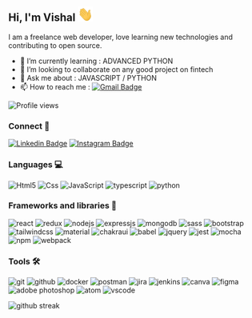 <h2> Hi, I'm Vishal <img src="https://raw.githubusercontent.com/ABSphreak/ABSphreak/master/gifs/Hi.gif" width="30px"> </h2>
I am a freelance web developer, love learning new technologies and contributing to open source.

- 🌱 I’m currently learning : ADVANCED PYTHON
- 🔭 I’m looking to collaborate on any good project on fintech
- 💬 Ask me about : JAVASCRIPT / PYTHON
- 📫 How to reach me : [![Gmail Badge](https://img.shields.io/badge/-vishalkrishna108@gmail.com-c14438?style=flat-square&logo=Gmail&logoColor=white&link=mailto:vishalkrishna108@gmail.com)](mailto:vishalkrishna108@gmail.com)


 ![Profile views](https://gpvc.arturio.dev/vishalkrishna8) 


<h3> Connect 👥 </h3> 


[![Linkedin Badge](https://img.shields.io/badge/-vishalkrishna8-blue?style=flat-square&logo=Linkedin&logoColor=white&link=https://www.linkedin.com/in/vishalkrishna8/)](https://www.linkedin.com/in/vishalkrishna8/)  [![Instagram Badge](https://img.shields.io/badge/-vishal.m.s.d-E4405F?style=flat-square&logo=Instagram&logoColor=white&link=https://www.instagram.com/vishal.m.s.d/)](https://www.instagram.com/vishal.m.s.d/)


<h3> Languages 💻 </h3> 


![Html5](https://img.shields.io/badge/HTML5-E34F26?style=for-the-badge&logo=html5&logoColor=white) ![Css](https://img.shields.io/badge/CSS3-1572B6?style=for-the-badge&logo=css3&logoColor=white) ![JavaScript](https://img.shields.io/badge/JavaScript-323330?style=for-the-badge&logo=javascript&logoColor=F7DF1E)  ![typescript](https://img.shields.io/badge/TypeScript-007ACC?style=for-the-badge&logo=typescript&logoColor=white) ![python](https://img.shields.io/badge/Python-FFD43B?style=for-the-badge&logo=python&logoColor=blue) 


<h3>Frameworks and libraries 🔌 </h3> 


![react](https://img.shields.io/badge/React-20232A?style=for-the-badge&logo=react&logoColor=61DAFB) ![redux](https://img.shields.io/badge/Redux-593D88?style=for-the-badge&logo=redux&logoColor=white) ![nodejs](https://img.shields.io/badge/Node.js-339933?style=for-the-badge&logo=nodedotjs&logoColor=white) ![expressjs](https://img.shields.io/badge/Express.js-000000?style=for-the-badge&logo=express&logoColor=white) ![mongodb](https://img.shields.io/badge/MongoDB-4EA94B?style=for-the-badge&logo=mongodb&logoColor=white) ![sass](https://img.shields.io/badge/Sass-CC6699?style=for-the-badge&logo=sass&logoColor=white) ![bootstrap](https://img.shields.io/badge/Bootstrap-563D7C?style=for-the-badge&logo=bootstrap&logoColor=white)  ![tailwindcss](https://img.shields.io/badge/Tailwind_CSS-38B2AC?style=for-the-badge&logo=tailwind-css&logoColor=white) ![material](https://img.shields.io/badge/Material%20UI-007FFF?style=for-the-badge&logo=mui&logoColor=white) ![chakraui](https://img.shields.io/badge/Chakra--UI-319795?style=for-the-badge&logo=chakra-ui&logoColor=white) ![babel](  https://img.shields.io/badge/Babel-F9DC3E?style=for-the-badge&logo=babel&logoColor=white )  ![jquery](https://img.shields.io/badge/jQuery-0769AD?style=for-the-badge&logo=jquery&logoColor=white)  ![jest](https://img.shields.io/badge/Jest-C21325?style=for-the-badge&logo=jest&logoColor=white) ![mocha](https://img.shields.io/badge/Mocha-8D6748?style=for-the-badge&logo=Mocha&logoColor=white) ![npm](https://img.shields.io/badge/npm-CB3837?style=for-the-badge&logo=npm&logoColor=white) ![webpack](https://img.shields.io/badge/Webpack-8DD6F9?style=for-the-badge&logo=Webpack&logoColor=white)


<h3> Tools 🛠️ </h3> 


![git](https://img.shields.io/badge/GIT-E44C30?style=for-the-badge&logo=git&logoColor=white)  ![github](https://img.shields.io/badge/GitHub-100000?style=for-the-badge&logo=github&logoColor=white) ![docker](https://img.shields.io/badge/Docker-2CA5E0?style=for-the-badge&logo=docker&logoColor=white) ![postman](https://img.shields.io/badge/Postman-FF6C37?style=for-the-badge&logo=Postman&logoColor=white) ![jira](https://img.shields.io/badge/Jira-0052CC?style=for-the-badge&logo=Jira&logoColor=white)  ![jenkins](  https://img.shields.io/badge/Jenkins-D24939?style=for-the-badge&logo=Jenkins&logoColor=white ) ![canva](https://img.shields.io/badge/Canva-%2300C4CC.svg?&style=for-the-badge&logo=Canva&logoColor=white) ![figma](  https://img.shields.io/badge/Figma-F24E1E?style=for-the-badge&logo=figma&logoColor=white ) ![adobe photoshop](https://img.shields.io/badge/Adobe%20Photoshop-31A8FF?style=for-the-badge&logo=Adobe%20Photoshop&logoColor=black)  ![atom](https://img.shields.io/badge/Atom-66595C?style=for-the-badge&logo=Atom&logoColor=white) ![vscode](https://img.shields.io/badge/VSCode-0078D4?style=for-the-badge&logo=visual%20studio%20code&logoColor=white)





![github streak](https://github-readme-streak-stats.herokuapp.com/?user={vishalkrishna8}&theme={grovbox}) 
